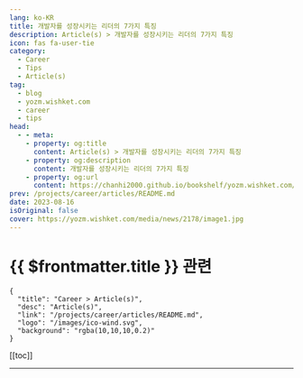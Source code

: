 ```yaml
---
lang: ko-KR
title: 개발자를 성장시키는 리더의 7가지 특징
description: Article(s) > 개발자를 성장시키는 리더의 7가지 특징
icon: fas fa-user-tie
category: 
  - Career
  - Tips
  - Article(s)
tag: 
  - blog
  - yozm.wishket.com
  - career
  - tips
head:
  - - meta:
    - property: og:title
      content: Article(s) > 개발자를 성장시키는 리더의 7가지 특징
    - property: og:description
      content: 개발자를 성장시키는 리더의 7가지 특징
    - property: og:url
      content: https://chanhi2000.github.io/bookshelf/yozm.wishket.com/2178.html
prev: /projects/career/articles/README.md
date: 2023-08-16
isOriginal: false
cover: https://yozm.wishket.com/media/news/2178/image1.jpg
---
```


# {{ $frontmatter.title }} 관련

```component VPCard
{
  "title": "Career > Article(s)",
  "desc": "Article(s)",
  "link": "/projects/career/articles/README.md",
  "logo": "/images/ico-wind.svg",
  "background": "rgba(10,10,10,0.2)"
}
```

[[toc]]

---

<SiteInfo
  name="개발자를 성장시키는 리더의 7가지 특징 | 요즘IT"
  desc="오늘은 내가 개발자로서 성장할 수 있도록 도움을 준 리더들의 특징을 이야기하고자 한다. 물론 한 사람만의 특징은 아니다. 나는 흔히 말하는 ‘사수 없는 팀에서 고군분투하기’와 ‘좋은 리더가 있는 팀에서 코칭을 받으며 일하기’를 모두 경험해 본 결과, 개발자의 성장에서 리더의 역할이 중요함을 깨달았다."
  url="https://yozm.wishket.com/magazine/detail/2178/"
  logo="https://yozm.wishket.com/static/renewal/img/global/gnb_yozmit.svg"
  preview="https://yozm.wishket.com/media/news/2178/image1.jpg"/>

<!-- TODO: 작성 -->


